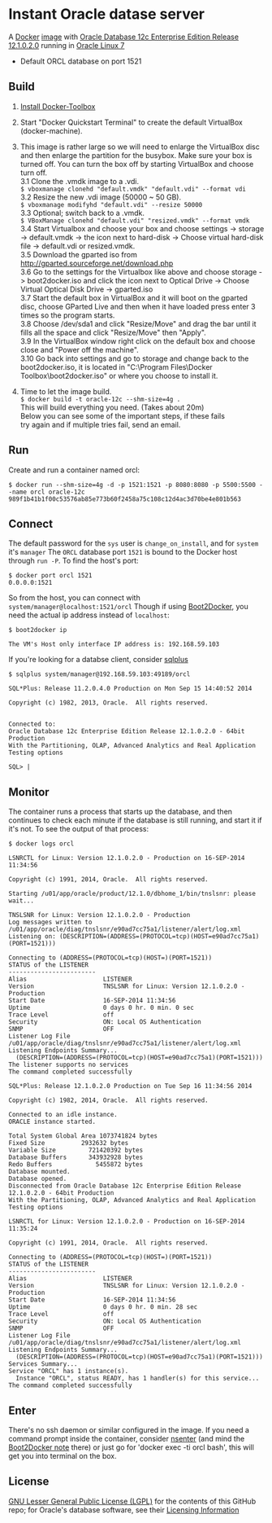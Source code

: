 # Instant Oracle datase server
A [Docker](https://www.docker.com/) [image](https://registry.hub.docker.com/u/wscherphof/oracle-12c/) with [Oracle Database 12c Enterprise Edition Release 12.1.0.2.0](http://www.oracle.com/technetwork/database/enterprise-edition/overview/index.html) running in [Oracle Linux 7](http://www.oracle.com/us/technologies/linux/overview/index.html)
- Default ORCL database on port 1521

## Build
1. [Install Docker-Toolbox](https://www.docker.com/products/docker-toolbox)
2. Start "Docker Quickstart Terminal" to create the default VirtualBox (docker-machine).
3. This image is rather large so we will need to enlarge the VirtualBox disc and then enlarge the partition for the busybox. Make sure your box is turned off.
  You can turn the box off by starting VirtualBox and choose turn off.<br/>
  3.1 Clone the .vmdk image to a .vdi.<br/>
      `$ vboxmanage clonehd "default.vmdk" "default.vdi" --format vdi`<br/>
  3.2 Resize the new .vdi image (50000 ~ 50 GB).<br/>
      `$ vboxmanage modifyhd "default.vdi" --resize 50000`<br/>
  3.3 Optional; switch back to a .vmdk.<br/>
      `$ VBoxManage clonehd "default.vdi" "resized.vmdk" --format vmdk`<br/>
  3.4 Start Virtualbox and choose your box and choose settings -> storage -> default.vmdk -> the icon next to hard-disk -> Choose virtual hard-disk file -> default.vdi or resized.vmdk.<br/>
  3.5 Download the gparted iso from http://gparted.sourceforge.net/download.php<br/>
  3.6 Go to the settings for the Virtualbox like above and choose storage -> boot2docker.iso and click the icon next to Optical Drive -> Choose Virtual Optical Disk Drive -> gparted.iso<br/>
  3.7 Start the default box in VirtualBox and it will boot on the gparted disc, choose GParted Live and then when it have loaded press enter 3 times so the program starts.<br/>
  3.8 Choose /dev/sda1 and click "Resize/Move" and drag the bar until it fills all the space and click "Resize/Move" then "Apply".<br/>
  3.9 In the VirtualBox window right click on the default box and choose close and "Power off the machine".<br/>
  3.10 Go back into settings and go to storage and change back to the boot2docker.iso, it is located in "C:\Program Files\Docker Toolbox\boot2docker.iso" or where you choose to install it.<br/>

4. Time to let the image build.<br/>
     `$ docker build -t oracle-12c --shm-size=4g .`<br/>
  	This will build everything you need. (Takes about 20m)<br/>
  	Below you can see some of the important steps, if these fails<br/>
  	try again and if multiple tries fail, send an email.<br/>

## Run
Create and run a container named orcl:
```
$ docker run --shm-size=4g -d -p 1521:1521 -p 8080:8080 -p 5500:5500 --name orcl oracle-12c
989f1b41b1f00c53576ab85e773b60f2458a75c108c12d4ac3d70be4e801b563
```

## Connect
The default password for the `sys` user is `change_on_install`, and for `system` it's `manager`
The `ORCL` database port `1521` is bound to the Docker host through `run -P`. To find the host's port:
```
$ docker port orcl 1521
0.0.0.0:1521
```
So from the host, you can connect with `system/manager@localhost:1521/orcl`
Though if using [Boot2Docker](https://github.com/boot2docker/boot2docker), you need the actual ip address instead of `localhost`:
```
$ boot2docker ip

The VM's Host only interface IP address is: 192.168.59.103

```
If you're looking for a databse client, consider [sqlplus](http://www.oracle.com/technetwork/database/features/instant-client/index-100365.html)
```
$ sqlplus system/manager@192.168.59.103:49189/orcl

SQL*Plus: Release 11.2.0.4.0 Production on Mon Sep 15 14:40:52 2014

Copyright (c) 1982, 2013, Oracle.  All rights reserved.


Connected to:
Oracle Database 12c Enterprise Edition Release 12.1.0.2.0 - 64bit Production
With the Partitioning, OLAP, Advanced Analytics and Real Application Testing options

SQL> |
```

## Monitor
The container runs a process that starts up the database, and then continues to check each minute if the database is still running, and start it if it's not. To see the output of that process:
```
$ docker logs orcl

LSNRCTL for Linux: Version 12.1.0.2.0 - Production on 16-SEP-2014 11:34:56

Copyright (c) 1991, 2014, Oracle.  All rights reserved.

Starting /u01/app/oracle/product/12.1.0/dbhome_1/bin/tnslsnr: please wait...

TNSLSNR for Linux: Version 12.1.0.2.0 - Production
Log messages written to /u01/app/oracle/diag/tnslsnr/e90ad7cc75a1/listener/alert/log.xml
Listening on: (DESCRIPTION=(ADDRESS=(PROTOCOL=tcp)(HOST=e90ad7cc75a1)(PORT=1521)))

Connecting to (ADDRESS=(PROTOCOL=tcp)(HOST=)(PORT=1521))
STATUS of the LISTENER
------------------------
Alias                     LISTENER
Version                   TNSLSNR for Linux: Version 12.1.0.2.0 - Production
Start Date                16-SEP-2014 11:34:56
Uptime                    0 days 0 hr. 0 min. 0 sec
Trace Level               off
Security                  ON: Local OS Authentication
SNMP                      OFF
Listener Log File         /u01/app/oracle/diag/tnslsnr/e90ad7cc75a1/listener/alert/log.xml
Listening Endpoints Summary...
  (DESCRIPTION=(ADDRESS=(PROTOCOL=tcp)(HOST=e90ad7cc75a1)(PORT=1521)))
The listener supports no services
The command completed successfully

SQL*Plus: Release 12.1.0.2.0 Production on Tue Sep 16 11:34:56 2014

Copyright (c) 1982, 2014, Oracle.  All rights reserved.

Connected to an idle instance.
ORACLE instance started.

Total System Global Area 1073741824 bytes
Fixed Size		    2932632 bytes
Variable Size		  721420392 bytes
Database Buffers	  343932928 bytes
Redo Buffers		    5455872 bytes
Database mounted.
Database opened.
Disconnected from Oracle Database 12c Enterprise Edition Release 12.1.0.2.0 - 64bit Production
With the Partitioning, OLAP, Advanced Analytics and Real Application Testing options

LSNRCTL for Linux: Version 12.1.0.2.0 - Production on 16-SEP-2014 11:35:24

Copyright (c) 1991, 2014, Oracle.  All rights reserved.

Connecting to (ADDRESS=(PROTOCOL=tcp)(HOST=)(PORT=1521))
STATUS of the LISTENER
------------------------
Alias                     LISTENER
Version                   TNSLSNR for Linux: Version 12.1.0.2.0 - Production
Start Date                16-SEP-2014 11:34:56
Uptime                    0 days 0 hr. 0 min. 28 sec
Trace Level               off
Security                  ON: Local OS Authentication
SNMP                      OFF
Listener Log File         /u01/app/oracle/diag/tnslsnr/e90ad7cc75a1/listener/alert/log.xml
Listening Endpoints Summary...
  (DESCRIPTION=(ADDRESS=(PROTOCOL=tcp)(HOST=e90ad7cc75a1)(PORT=1521)))
Services Summary...
Service "ORCL" has 1 instance(s).
  Instance "ORCL", status READY, has 1 handler(s) for this service...
The command completed successfully
```

## Enter
There's no ssh daemon or similar configured in the image. If you need a command prompt inside the container, consider [nsenter](https://github.com/jpetazzo/nsenter) (and mind the [Boot2Docker note](https://github.com/jpetazzo/nsenter#docker-enter-with-boot2docker) there)
or just go for 'docker exec -ti orcl bash', this will get you into terminal on the box.

## License
[GNU Lesser General Public License (LGPL)](http://www.gnu.org/licenses/lgpl-3.0.txt) for the contents of this GitHub repo; for Oracle's database software, see their [Licensing Information](http://docs.oracle.com/database/121/DBLIC/toc.htm)
